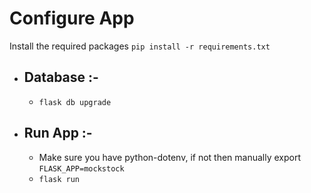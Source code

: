 # Configure App
Install the required packages `pip install -r requirements.txt`
- ## Database :-
    - `flask db upgrade`
- ## Run App :-
    - Make sure you have python-dotenv, if not then manually export `FLASK_APP=mockstock`
    - `flask run`
